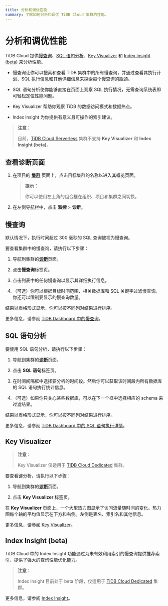 ```yaml
---
title: 分析和调优性能
summary: 了解如何分析和调优 TiDB Cloud 集群的性能。
---
```


# 分析和调优性能

TiDB Cloud 提供[慢查询](#slow-query)、[SQL 语句分析](#statement-analysis)、[Key Visualizer](#key-visualizer) 和 [Index Insight (beta)](#index-insight-beta) 来分析性能。

- 慢查询让你可以搜索和查看 TiDB 集群中的所有慢查询，并通过查看其执行计划、SQL 执行信息和其他详细信息来探索每个慢查询的瓶颈。

- SQL 语句分析使你能够直接在页面上观察 SQL 执行情况，无需查询系统表即可轻松定位性能问题。

- Key Visualizer 帮助你观察 TiDB 的数据访问模式和数据热点。

- Index Insight 为你提供有意义且可操作的索引建议。

> **注意：**
>
> 目前，[TiDB Cloud Serverless](/tidb-cloud/select-cluster-tier.md#tidb-cloud-serverless) 集群不支持 **Key Visualizer** 和 **Index Insight (beta)**。

## 查看诊断页面

1. 在项目的 [**集群**](https://tidbcloud.com/project/clusters) 页面上，点击目标集群的名称以进入其概览页面。

    > **提示：**
    >
    > 你可以使用左上角的组合框在组织、项目和集群之间切换。

2. 在左侧导航栏中，点击 **监控** > **诊断**。

## 慢查询

默认情况下，执行时间超过 300 毫秒的 SQL 查询被视为慢查询。

要查看集群中的慢查询，请执行以下步骤：

1. 导航到集群的[**诊断**](#view-the-diagnosis-page)页面。

2. 点击**慢查询**标签页。

3. 点击列表中的任何慢查询以显示其详细执行信息。

4. （可选）你可以根据目标时间范围、相关数据库和 SQL 关键字过滤慢查询。你还可以限制要显示的慢查询数量。

结果以表格形式显示，你可以按不同列对结果进行排序。

更多信息，请参阅 [TiDB Dashboard 中的慢查询](https://docs.pingcap.com/tidb/stable/dashboard-slow-query)。

## SQL 语句分析

要使用 SQL 语句分析，请执行以下步骤：

1. 导航到集群的[**诊断**](#view-the-diagnosis-page)页面。

2. 点击 **SQL 语句**标签页。

3. 在时间间隔框中选择要分析的时间段。然后你可以获取该时间段内所有数据库的 SQL 语句执行统计信息。

4. （可选）如果你只关心某些数据库，可以在下一个框中选择相应的 schema 来过滤结果。

结果以表格形式显示，你可以按不同列对结果进行排序。

更多信息，请参阅 [TiDB Dashboard 中的 SQL 语句执行详情](https://docs.pingcap.com/tidb/stable/dashboard-statement-details)。

## Key Visualizer

> **注意：**
>
> Key Visualizer 仅适用于 [TiDB Cloud Dedicated](/tidb-cloud/select-cluster-tier.md#tidb-cloud-dedicated) 集群。

要查看键分析，请执行以下步骤：

1. 导航到集群的[**诊断**](#view-the-diagnosis-page)页面。

2. 点击 **Key Visualizer** 标签页。

在 **Key Visualizer** 页面上，一个大型热力图显示了访问流量随时间的变化。热力图每个轴的平均值显示在下方和右侧。左侧是表名、索引名和其他信息。

更多信息，请参阅 [Key Visualizer](https://docs.pingcap.com/tidb/stable/dashboard-key-visualizer)。

## Index Insight (beta)

TiDB Cloud 中的 Index Insight 功能通过为未有效利用索引的慢查询提供推荐索引，提供了强大的查询性能优化能力。

> **注意：**
>
> Index Insight 目前处于 beta 阶段，仅适用于 [TiDB Cloud Dedicated](/tidb-cloud/select-cluster-tier.md#tidb-cloud-dedicated) 集群。

更多信息，请参阅 [Index Insight](/tidb-cloud/index-insight.md)。
